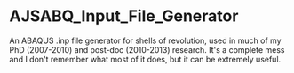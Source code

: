 # AJSABQ_Input_File_Generator
An ABAQUS .inp file generator for shells of revolution, used in much of my PhD (2007-2010) and post-doc (2010-2013) research. It's a complete mess and I don't remember what most of it does, but it can be extremely useful.
